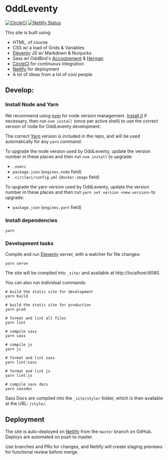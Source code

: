 # OddLeventy

[![CircleCI](https://circleci.com/gh/oddbird/oddleventy.svg?style=svg)](https://circleci.com/gh/oddbird/oddleventy) [![Netlify Status](https://api.netlify.com/api/v1/badges/4f75b5a7-8412-4586-bad0-b4de64bb4f17/deploy-status)](https://app.netlify.com/sites/oddleventy/deploys)

This site is built using:

- HTML, of course
- CSS w/ a load of Grids & Variables
- [Eleventy](http://www.11ty.io) JS w/ Markdown & Nunjucks
- Sass w/ OddBird's [Accoutrement](https://www.oddbird.net/accoutrement/) &
  [Herman](https://www.oddbird.net/herman/)
- [CircleCI](https://circleci.com/) for continuous integration
- [Netlify](https://www.netlify.com/) for deployment
- A lot of ideas from a lot of cool people

## Develop:

### Install Node and Yarn

We recommend using [nvm](https://github.com/nvm-sh/nvm) for node version
management. [Install it](https://github.com/nvm-sh/nvm#installation-and-update)
if necessary, then run `nvm install` (once per active shell) to use the correct
version of node for OddLeventy development.

The correct [Yarn](https://yarnpkg.com/) version is included in the repo, and
will be used automatically for any `yarn` command.

To upgrade the node version used by OddLeventy, update the version number in
these places and then run `nvm install` to upgrade:

- `.nvmrc`
- `package.json` (`engines.node` field)
- `.circleci/config.yml` (`docker.image` field)

To upgrade the yarn version used by OddLeventy, update the version number in
these places and then run `yarn set version <new-version>` to upgrade:

- `package.json` (`engines.yarn` field)

### Install dependencies

```
yarn
```

### Development tasks

Compile and run [Eleventy](http://www.11ty.io) server, with a watcher for file
changes:

```
yarn serve
```

The site will be compiled into `_site/` and available at http://localhost:8080.

You can also run individual commands:

```
# build the static site for development
yarn build

# build the static site for production
yarn prod

# format and lint all files
yarn lint

# compile sass
yarn sass

# compile js
yarn js

# format and lint sass
yarn lint:sass

# format and lint js
yarn lint:js

# compile sass docs
yarn sassdoc
```

Sass Docs are compiled into the `_site/style/` folder, which is then available
at the URL: `/style/`.

## Deployment

The site is auto-deployed on [Netlify](https://www.netlify.com/) from the
`master` branch on GitHub. Deploys are automated on push to master.

Use branches and PRs for changes, and Netlify will create staging previews for
functional review before merge.

